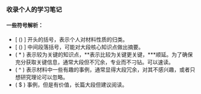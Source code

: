 ### 收录个人的学习笔记
#### 一些符号解析：
- [ () ] 开头的括号，表示个人对材料性质的归类。
- [ () ] 中间段落括号，可能对大段核心知识点做出摘要。
- ( * )  表示较为关键的知识点，**表示比较为关键更关键，***顺延。为了确保充分获取关键信息，通常大段但不冗余，专业而不刁钻。可以速读。
- ( ^ )  表示材料中一些有趣的事例，通常显得大段冗余，对其不感兴趣，或者只想研究理论可以忽略。
- ( $ )  事例，但是有价值，长篇大段但建议阅读。